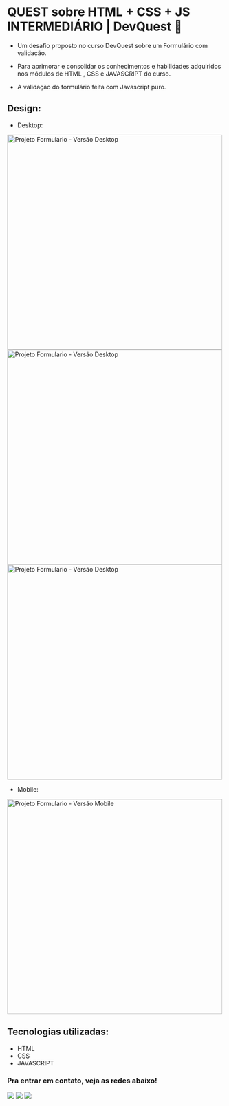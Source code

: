 # QUEST sobre HTML + CSS + JS INTERMEDIÁRIO | DevQuest 🚀

* Um desafio proposto no curso DevQuest sobre um Formulário com validação.

* Para aprimorar e consolidar os conhecimentos e habilidades adquiridos nos módulos de HTML , CSS e JAVASCRIPT do curso. 

* A validação do formulário feita com Javascript puro.


## Design:
* Desktop:
<img height="500em" src="./src/design/desktop-design1.jpg" alt="Projeto Formulario - Versão Desktop">
<img height="500em" src="./src/design/desktop-design2.jpg" alt="Projeto Formulario - Versão Desktop">
<img height="500em" src="./src/design/desktop-design3.jpg" alt="Projeto Formulario - Versão Desktop">

* Mobile:
<img height="500em" src="./src/design/mobile-design.jpg" alt="Projeto Formulario - Versão Mobile">

## Tecnologias utilizadas:

 * HTML
 * CSS
 * JAVASCRIPT

 ### Pra entrar em contato, veja as redes abaixo!
 
<div> 
  <a href="https://instagram.com/maticorrea10" target="_blank"><img src="https://img.shields.io/badge/-Instagram-%23E4405F?style=for-the-badge&logo=instagram&logoColor=white" target="_blank"></a>
  <a href = "https://matiasecorrea19@gmail.com"><img src="https://img.shields.io/badge/-Gmail-%23333?style=for-the-badge&logo=gmail&logoColor=white" target="_blank"></a>
  <a href="https://www.linkedin.com/in/matías-ezequiel-correa" target="_blank"><img src="https://img.shields.io/badge/-LinkedIn-%230077B5?style=for-the-badge&logo=linkedin&logoColor=white" target="_blank"></a> 
</div>
